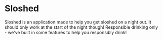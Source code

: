 # Sloshed

Sloshed is an application made to help you get sloshed on a night out. It should only work at the start of the night though! Responsible drinking only - we've built in some features to help you responsibly drink!
